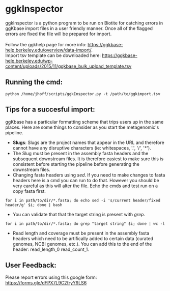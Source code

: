 # ggkInspector 

ggkInspector is a python program to be run on Biotite for catching errors in ggKbase import files in a user friendly manner. Once all of the flagged errors are fixed the file will be prepared for import.
</br></br>
Follow the ggkhelp page for more info: https://ggkbase-help.berkeley.edu/overview/data-import/. </br>
Import tsv template can be downloaded here: https://ggkbase-help.berkeley.edu/wp-content/uploads/2015/11/ggkbase_bulk_upload_template.tsv
## Running the cmd:
```
python /home/jhoff/scripts/ggkInspector.py -t /path/to/ggkimport.tsv
```
## Tips for a succesful import:
ggKbase has a particular formatting scheme that trips users up in the same places. Here are some things to consider as you start tbe metagenomic's pipeline.</br>
- **Slugs**: Slugs are the project names that appear in the URL and therefore cannot have any disruptive characters (ie: whitespaces, '.', '/', '*').
- The Slug must be present in the assembly fasta headers and the subsequent downstream files. It is therefore easiest to make sure this is consistent before starting the pipeline before generating the downstream files.
- Changing fasta headers using *sed*. If you need to make changes to fasta headers here is a cmd you can run to do that. However you should be very careful as this will alter the file. Echo the cmds and test run on a copy fasta first.
```
for i in path/to/dir/*.fasta; do echo sed -i 's/current header/fixed header/g' $i; done | bash
```
- You can validate that that the target string is present with *grep*. 
```
for i in path/to/dir/*.fasta; do grep "target string" $i; done | wc -l
```
- Read length and coverage must be present in the assembly fasta headers which need to be artifically added to certain data (curated genomes, NCBI genomes, etc.). You can add this to the end of the header: read_length_0 read_count_1.

## User Feedback:
Please report errors using this google form: https://forms.gle/dFPX7L9C2fryY9LS6 </br>
